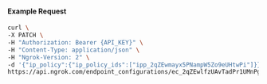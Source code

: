 <!-- Code generated for API Clients. DO NOT EDIT. -->

#### Example Request

```bash
curl \
-X PATCH \
-H "Authorization: Bearer {API_KEY}" \
-H "Content-Type: application/json" \
-H "Ngrok-Version: 2" \
-d '{"ip_policy":{"ip_policy_ids":["ipp_2qZEwmayx5PNampW5Zo9eUHtwPi"]}}' \
https://api.ngrok.com/endpoint_configurations/ec_2qZEwlfzUAvTadPr1UMnPgjmEqe
```
